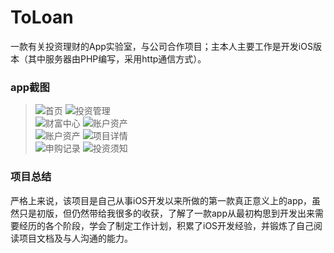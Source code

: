 # ToLoan   
一款有关投资理财的App实验室，与公司合作项目；主本人主要工作是开发iOS版本（其中服务器由PHP编写，采用http通信方式）。   

### app截图   

> ![首页](./ToLoan图片/IMG_0113.jpg)
> ![投资管理](./ToLoan图片/IMG_0114.jpg)      
> ![财富中心](./ToLoan图片/IMG_0123.jpg)
> ![账户资产](./ToLoan图片/IMG_0115.jpg)      
> ![账户资产](./ToLoan图片/IMG_0117.jpg)
> ![项目详情](./ToLoan图片/IMG_0119.jpg)   
> ![申购记录](./ToLoan图片/IMG_0847.jpg)
> ![投资须知](./ToLoan图片/IMG_0112.jpg)   

### 项目总结
严格上来说，该项目是自己从事iOS开发以来所做的第一款真正意义上的app，虽然只是初版，但仍然带给我很多的收获，了解了一款app从最初构思到开发出来需要经历的各个阶段，学会了制定工作计划，积累了iOS开发经验，并锻炼了自己阅读项目文档及与人沟通的能力。
